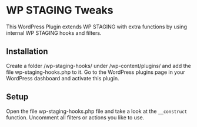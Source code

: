 WP STAGING Tweaks
========================

This WordPress Plugin extends WP STAGING with extra functions by using internal WP STAGING hooks and filters.

Installation
------------

Create a folder /wp-staging-hooks/ under /wp-content/plugins/ and add the file wp-staging-hooks.php to it.
Go to the WordPress plugins page in your WordPress dashboard and activate this plugin.

Setup
-----

Open the file wp-staging-hooks.php file and take a look at the `__construct` function. 
Uncomment all filters or actions you like to use.
